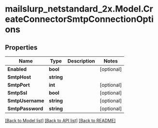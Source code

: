 # mailslurp_netstandard_2x.Model.CreateConnectorSmtpConnectionOptions

## Properties

Name | Type | Description | Notes
------------ | ------------- | ------------- | -------------
**Enabled** | **bool** |  | [optional] 
**SmtpHost** | **string** |  | 
**SmtpPort** | **int** |  | [optional] 
**SmtpSsl** | **bool** |  | [optional] 
**SmtpUsername** | **string** |  | [optional] 
**SmtpPassword** | **string** |  | [optional] 

[[Back to Model list]](../README#documentation-for-models) [[Back to API list]](../README#documentation-for-api-endpoints) [[Back to README]](../README)


